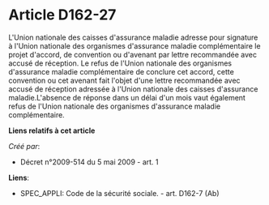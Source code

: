 # Article D162-27

L'Union nationale des caisses d'assurance maladie adresse pour signature à l'Union nationale des organismes d'assurance
maladie complémentaire le projet d'accord, de convention ou d'avenant par lettre recommandée avec accusé de réception. Le
refus de l'Union nationale des organismes d'assurance maladie complémentaire de conclure cet accord, cette convention ou cet
avenant fait l'objet d'une lettre recommandée avec accusé de réception adressée à l'Union nationale des caisses d'assurance
maladie.L'absence de réponse dans un délai d'un mois vaut également refus de l'Union nationale des organismes d'assurance
maladie complémentaire.

**Liens relatifs à cet article**

_Créé par_:

  - Décret n°2009-514 du 5 mai 2009 - art. 1

**Liens**:

  - SPEC_APPLI: Code de la sécurité sociale. - art. D162-7 (Ab)
